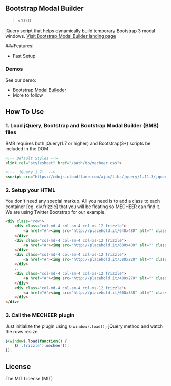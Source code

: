 ## Bootstrap Modal Builder ##
>v.1.0.0

jQuery script that helps dynamically build temporary Bootstrap 3 modal windows.
[Visit Bootstrap Modal Builder landing page](http://andrewalba.github.io/bootstrap-modal-builder)

###Features:
* Fast Setup

### Demos
See our demo:
* [Bootstrap Modal Buileder](http://andrewalba.github.io/bootstrap-modal-builder)
* More to follow

## How To Use ##

### 1. Load jQuery, Bootstrap and Bootstrap Modal Builder (BMB) files
BMB requires both jQuery(1.7 or higher) and Bootstrap(3+) scripts be included in the DOM

```html
<!-- Default Styles -->
<link rel="stylesheet" href="/path/to/mecheer.css">
 
<!--  jQuery 1.7+  -->
<script src="https://cdnjs.cloudflare.com/ajax/libs/jquery/1.11.3/jquery.min.map"></script>
```
### 2. Setup your HTML
You don't need any special markup. All you need is to add a class to each container [eg. div.frizzle] that you will be floating so MECHEER can find it. We are using Twitter Bootstrap for our example.

```html
<div class="row">
	<div class="col-md-4 col-sm-4 col-xs-12 frizzle">
		<a href="#"><img src="http://placehold.it/640x480" alt="" class="img-responsive"/></a>
	</div>
	<div class="col-md-4 col-sm-4 col-xs-12 frizzle">
		<a href="#"><img src="http://placehold.it/600x400" alt="" class="img-responsive"/></a>
	</div>
	<div class="col-md-4 col-sm-4 col-xs-12 frizzle">
		<a href="#"><img src="http://placehold.it/380x220" alt="" class="img-responsive"/></a>
	</div>
	...
	<div class="col-md-4 col-sm-4 col-xs-12 frizzle">
		<a href="#"><img src="http://placehold.it/480x270" alt="" class="img-responsive"/></a>
	</div>
	<div class="col-md-4 col-sm-4 col-xs-12 frizzle">
		<a href="#"><img src="http://placehold.it/600x338" alt="" class="img-responsive"/></a>
	</div>
</div>
```
### 3. Call the MECHEER plugin
Just initialize the plugin using `$(window).load();` jQuery method and watch the rows resize.

```javascript
$(window).load(function() {
	$('.frizzle').mecheer();
});
```

License
------------
The MIT License (MIT)